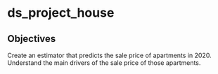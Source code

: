 # ds_project_house

## Objectives
Create an estimator that predicts the sale price of apartments in 2020. \
Understand the main drivers of the sale price of those apartments.
